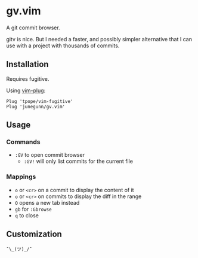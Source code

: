 gv.vim
======

A git commit browser.

gitv is nice. But I needed a faster, and possibly simpler alternative that
I can use with a project with thousands of commits.

Installation
------------

Requires fugitive.

Using [vim-plug](https://github.com/junegunn/vim-plug):

```vim
Plug 'tpope/vim-fugitive'
Plug 'junegunn/gv.vim'
```

Usage
-----

### Commands

- `:GV` to open commit browser
    - `:GV!` will only list commits for the current file

### Mappings

- `o` or `<cr>` on a commit to display the content of it
- `o` or `<cr>` on commits to display the diff in the range
- `O` opens a new tab instead
- `gb` for `:Gbrowse`
- `q` to close

Customization
-------------

`¯\_(ツ)_/¯`
